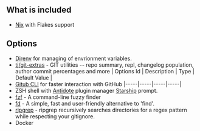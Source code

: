 ## What is included
- [Nix](https://nixos.org/) with Flakes support
## Options
- [Direnv](https://direnv.net/) for managing of envrionment variables.
- [tj/git-extras](https://github.com/tj/git-extras) -  GIT utilities -- repo summary, repl, changelog population, author commit percentages and more
| Options Id | Description | Type | Default Value |
- [Gitub CLI](https://cli.github.com/) for faster interaction with GitHub
|-----|-----|-----|-----|
- ZSH shell with [Antidote](https://github.com/mattmc3/antidote) plugin manager [Starship](https://starship.rs/) prompt.
- [fzf](https://github.com/junegunn/fzf) - A command-line fuzzy finder
- [fd](https://github.com/sharkdp/fd) - A simple, fast and user-friendly alternative to 'find'.
- [ripgrep](https://github.com/BurntSushi/ripgrep) -  ripgrep recursively searches directories for a regex pattern while respecting your gitignore.
- Docker